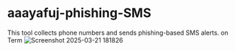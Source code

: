 # aaayafuj-phishing-SMS
This tool collects phone numbers and sends phishing-based SMS alerts. on Term
![Screenshot 2025-03-21 181826](https://github.com/user-attachments/assets/3eb67ba3-e05c-45bc-99f5-0010ee1501c6)
